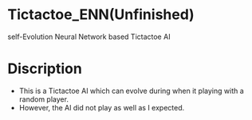 # Tictactoe_ENN(Unfinished)
self-Evolution Neural Network based Tictactoe AI

# Discription
- This is a Tictactoe AI which can evolve during when it playing with a random player.
- However, the AI did not play as well as I expected.
